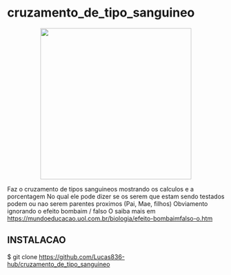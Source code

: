# cruzamento_de_tipo_sanguineo



<div align="center">
<img src="https://user-images.githubusercontent.com/70550900/216487068-1e47b913-cf4c-45e8-a873-747f906ead9b.jpeg" width="350px" />
</div>

Faz o cruzamento de tipos sanguineos  mostrando os calculos e a porcentagem 
No qual ele pode dizer se os serem que estam sendo testados podem ou nao serem parentes proximos (Pai, Mae, filhos)
Obviamento ignorando o efeito bombaim / falso O saiba mais em https://mundoeducacao.uol.com.br/biologia/efeito-bombaimfalso-o.htm

## INSTALACAO
$ git clone https://github.com/Lucas836-hub/cruzamento_de_tipo_sanguineo
